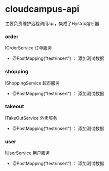 # cloudcampus-api
主要负责维护远程调用api，集成了Hystrix熔断器

### order
IOrderService 订单服务
- @PostMapping("test/insert") ： 添加测试数据

### shopping
IShoppingService 超市服务

- @PostMapping("test/insert") ： 添加测试数据

### takeout
ITakeOutService 外卖服务

- @PostMapping("test/insert") ： 添加测试数据

### user
IUserService 用户服务

- @PostMapping("test/insert") ： 添加测试数据
